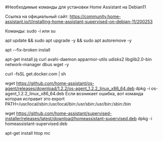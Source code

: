 #Необходимые команды для установки Home Assistant на Debian11

Ссылка на официальный сайт:
https://community.home-assistant.io/t/installing-home-assistant-supervised-on-debian-11/200253

Команды: 
sudo -i 
 или 
su

apt update && sudo apt upgrade -y && sudo apt autoremove -y

apt --fix-broken install

apt-get install jq curl avahi-daemon apparmor-utils udisks2 libglib2.0-bin network-manager dbus wget -y

curl -fsSL get.docker.com | sh

wget https://github.com/home-assistant/os-agent/releases/download/1.2.2/os-agent_1.2.2_linux_x86_64.deb
dpkg -i os-agent_1.2.2_linux_x86_64.deb
Если возникает ошибка, вот команда которая исправит это
export PATH=/usr/local/sbin:/usr/local/bin:/usr/sbin:/usr/bin:/sbin:/bin

wget https://github.com/home-assistant/supervised-installer/releases/latest/download/homeassistant-supervised.deb
dpkg -i homeassistant-supervised.deb

apt-get install htop mc
